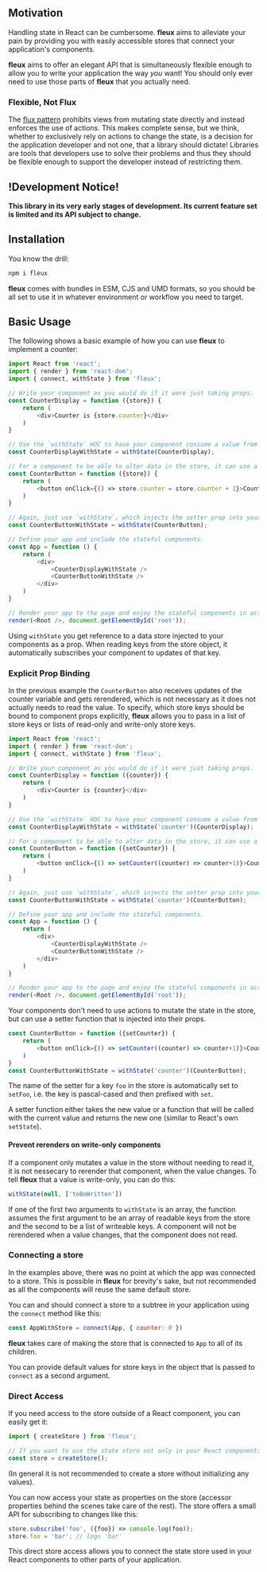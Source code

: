 ## Motivation

Handling state in React can be cumbersome. **fleux** aims to alleviate your pain by providing you with easily accessible stores that connect your application's components.

**fleux** aims to offer an elegant API that is simultaneously flexible enough to allow you to write your application the way *you* want! You should only ever need to use those parts of **fleux** that you actually need.

### Flexible, Not Flux

The [flux pattern](http://facebook.github.io/flux/) prohibits views from mutating state directly and instead enforces the use of actions. This makes complete sense, but we think, whether to exclusively rely on actions to change the state, is a decision for the application developer and not one, that a library should dictate! Libraries are tools that developers use to solve their problems and thus they should be flexible enough to support the developer instead of restricting them.

## !Development Notice!

**This library in its very early stages of development. Its current feature set is limited and its API subject to change.**

## Installation

You know the drill:

```sh
npm i fleux
```

**fleux** comes with bundles in ESM, CJS and UMD formats, so you should be all set to use it in whatever environment or workflow you need to target.

## Basic Usage

The following shows a basic example of how you can use **fleux** to implement a counter:

```js
import React from 'react';
import { render } from 'react-dom';
import { connect, withState } from 'fleux';

// Write your component as you would do if it were just taking props.
const CounterDisplay = function ({store}) {
    return (
        <div>Counter is {store.counter}</div>
    )
}

// Use the `withState` HOC to have your component consume a value from the store.
const CounterDisplayWithState = withState(CounterDisplay);

// For a component to be able to alter data in the store, it can use a corresponding setter function.
const CounterButton = function ({store}) {
    return (
        <button onClick={() => store.counter = store.counter + 1}>Count</button>
    )
}

// Again, just use `withState`, which injects the setter prop into your component.
const CounterButtonWithState = withState(CounterButton);

// Define your app and include the stateful components.
const App = function () {
    return (
        <div>
            <CounterDisplayWithState />
            <CounterButtonWithState />
        </div>
    )
}

// Render your app to the page and enjoy the stateful components in action!
render(<Root />, document.getElementById('root'));
```

Using `withState` you get reference to a data store injected to your components as a prop. When reading keys from the store object, it automatically subscribes your component to updates of that key.

### Explicit Prop Binding

In the previous example the `CounterButton` also receives updates of the counter variable and gets rerendered, which is not necessary as it does not actually needs to read the value. To specify, which store keys should be bound to component props explicitly, **fleux** allows you to pass in a list of store keys or lists of read-only and write-only store keys.

```js
import React from 'react';
import { render } from 'react-dom';
import { connect, withState } from 'fleux';

// Write your component as you would do if it were just taking props.
const CounterDisplay = function ({counter}) {
    return (
        <div>Counter is {counter}</div>
    )
}

// Use the `withState` HOC to have your component consume a value from the store.
const CounterDisplayWithState = withState('counter')(CounterDisplay);

// For a component to be able to alter data in the store, it can use a corresponding setter function.
const CounterButton = function ({setCounter}) {
    return (
        <button onClick={() => setCounter((counter) => counter+1)}>Count</button>
    )
}

// Again, just use `withState`, which injects the setter prop into your component.
const CounterButtonWithState = withState('counter')(CounterButton);

// Define your app and include the stateful components.
const App = function () {
    return (
        <div>
            <CounterDisplayWithState />
            <CounterButtonWithState />
        </div>
    )
}

// Render your app to the page and enjoy the stateful components in action!
render(<Root />, document.getElementById('root'));
```

Your components don't need to use actions to mutate the state in the store, but can use a setter function that is injected into their props.

```js
const CounterButton = function ({setCounter}) {
    return (
        <button onClick={() => setCounter((counter) => counter+1)}>Count</button>
    )
}
const CounterButtonWithState = withState('counter')(CounterButton);
```

The name of the setter for a key `foo` in the store is automatically set to `setFoo`, i.e. the key is pascal-cased and then prefixed with `set`.

A setter function either takes the new value or a function that will be called with the current value and returns the new one (similar to React's own `setState`).

#### Prevent rerenders on write-only components

If a component only mutates a value in the store without needing to read it, it is not nessecary to rerender that component, when the value changes. To tell **fleux** that a value is write-only, you can do this:

```js
withState(null, ['toBeWritten'])
```

If one of the first two arguments to `withState` is an array, the function assumes the first argument to be an array of readable keys from the store and the second to be a list of writeable keys. A component will not be rerendered when a value changes, that the component does not read.

### Connecting a store

In the examples above, there was no point at which the app was connected to a store. This is possible in **fleux** for brevity's sake, but not recommended as all the components will reuse the same default store.

You can and should connect a store to a subtree in your application using the `connect` method like this:

```js
const AppWithStore = connect(App, { counter: 0 })
```

**fleux** takes care of making the store that is connected to `App` to all of its children.

You can provide default values for store keys in the object that is passed to `connect` as a second argument.

### Direct Access

If you need access to the store outside of a React component, you can easily get it:

```js
import { createStore } from 'fleux';

// If you want to use the state store not only in your React components, create it like this.
const store = createStore();
```

(In general it is not recommended to create a store without initializing any values).

You can now access your state as properties on the store (accessor properties behind the scenes take care of the rest). The store offers a small API for subscribing to changes like this:

```js
store.subscribe('foo', ({foo}) => console.log(foo));
store.foo = 'bar'; // logs 'bar'
```

This direct store access allows you to connect the state store used in your React components to other parts of your application.
